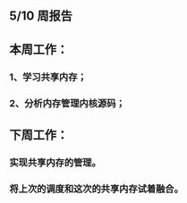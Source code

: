 ## 5/10 周报告

## 本周工作：
### 1、学习共享内存；
### 2、分析内存管理内核源码；

## 下周工作：
### 实现共享内存的管理。
### 将上次的调度和这次的共享内存试着融合。

